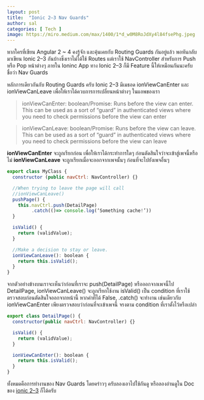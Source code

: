 ```yaml
---
layout: post
title:  "Ionic 2–3 Nav Guards"
author: sal
categories: [ Tech ]
image: https://miro.medium.com/max/1400/1*d_w0M8RoJdXy4l84fsePhg.jpeg
---
```


หากใครที่เขียน Angular 2 ~ 4 คงรู้จัก และคุ้นเคยกับ Routing Guards กันอยู่แล้ว พอหันกลับมาเขียน Ionic 2–3 กันบ้างซึ่งเราไม่ได้ใช้ Routes แต่เราใช้ NavController สำหรับการ Push หรือ Pop หน้าต่างๆ ภายใน Ioninc App ทาง Ionic 2–3 ก็มี Feature นี้ให้เหมือนกันนะครับ ชื่อว่า Nav Guards

หลักการเดียวกันกับ Routing Guards ครับ Ionic 2–3 มีเมธอด ionViewCanEnter และ ionViewCanLeave เพื่อให้เราได้ควบการการเปลี่ยนหน้าต่างๆ ในแอพของเรา

>ionViewCanEnter: boolean/Promise<void>: Runs before the view can enter. This can be used as a sort of “guard” in authenticated views where you need to check permissions before the view can enter

>ionViewCanLeave: boolean/Promise<void>: Runs before the view can leave. This can be used as a sort of “guard” in authenticated views where you need to check permissions before the view can leave

**ionViewCanEnter** จะถูกเรียกก่อน เพื่อให้เราได้กระทำการใดๆ ก่อนตัดสินใจว่าจะเข้าสู่เพจนี้หรือไม่
**ionViewCanLeave** จะถูกเรียกเมื่อจะออกจากเพจนั้นๆ ก่อนที่จะไปยังเพจอื่นๆ

```javascript
export class MyClass {
  constructor (public navCtrl: NavController) {}

  //When trying to leave the page will call
  //ionViewCanLeave()
  pushPage() {
    this.navCtrl.push(DetailPage)
         .catch(()=> console.log(‘Something cache!’))
  }

  isValid() {
    return (validValue);
  }

  //Make a decision to stay or leave.
  ionViewCanLeave(): boolean {
    return this.isValid();
  }
}
```

จากตัวอย่างข้างบนเราจะเห็นว่าก่อนที่เราจะ push(DetailPage) หรือออกจากเพจนี้ไป DetailPage, ionViewCanLeave() จะถูกเรียกใช้งาน isValid() เป็น condition ที่เราใช้ตรวจสอบก่อนตัดสินใจออกจากหน้านี้ หากค่าที่ได้ False, .catch() จะทำงาน
เช่นเดียวกับ ionViewCanEnter เพียงตรวจสอบว่าก่อนที่จะเข้าเพจนี้ จรงตาม condition ที่เราตั้งไว้หรือเปล่า

```javascript
export class DetailPage() {
  constructor(public navCtrl: NavController) {}

  isValid() {
    return (validValue);
  }

  ionViewCanEnter(): boolean {
    return this.isValid();
  }
}
```

ทั้งหมดคือการทำงานของ Nav Guards โดยคร่าวๆ ครับลองเอาไปใช้กันดู หรือลองอ่านดูใน Doc ของ [ionic 2–3](https://ionicframework.com/docs/api/navigation/NavController/#nav-guards) ก็ได้ครับ